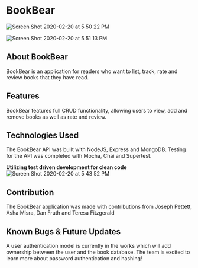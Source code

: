 # BookBear
![Screen Shot 2020-02-20 at 5 50 22 PM](https://user-images.githubusercontent.com/57810606/74997266-8cfcb800-540a-11ea-92d3-d9c72398c87a.png)

![Screen Shot 2020-02-20 at 5 51 13 PM](https://user-images.githubusercontent.com/57810606/74997345-b6b5df00-540a-11ea-9cfb-371bf2126fbd.png)



## About BookBear
 BookBear is an application for readers who want to list, track, rate and review books that they have read.

   
## Features
 BookBear features full CRUD functionality, allowing users to view, add and remove books as well as rate and review.

## Technologies Used
The BookBear API was built with NodeJS, Express and MongoDB. Testing for the API was completed with Mocha, Chai and Supertest.


**Utilizing test driven development for clean code**
![Screen Shot 2020-02-20 at 5 43 52 PM](https://user-images.githubusercontent.com/57810606/74996501-9422c680-5408-11ea-9dec-bf1f4c5e088a.png)

## Contribution
  The BookBear application was made with contributions from Joseph Pettett, Asha Misra, Dan Fruth and Teresa Fitzgerald

## Known Bugs & Future Updates
A user authentication model is currently in the works which will add ownership between the user and the book database. The team is excited to learn more about password authentication and hashing!
